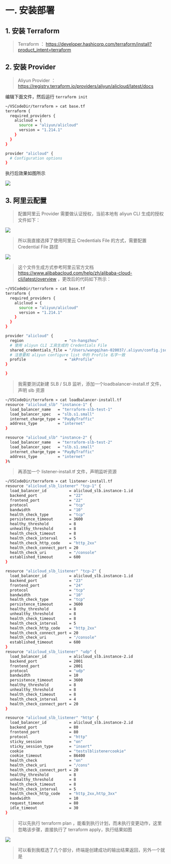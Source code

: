 
#  一. 安装部署
## 1. 安装 Terraform

> Terraform ： https://developer.hashicorp.com/terraform/install?product_intent=terraform

## 2. 安装 Provider

> Aliyun Provider ： https://registry.terraform.io/providers/aliyun/alicloud/latest/docs

编辑下面文件，然后运行 `terraform init`

```bash
~/VSCodeDir/terraform » cat base.tf 
terraform {
  required_providers {
    alicloud = {
      source = "aliyun/alicloud"
      version = "1.214.1"
    }
  }
}

provider "alicloud" {
  # Configuration options
}
```

执行后效果如图所示

![](assets/Terraform%20实践/Terraform%20实践_image_1.png)
## 3. 阿里云配置

> 配置阿里云 Provider 需要做认证授权，当前本地有 aliyun CLI 生成的授权文件如下：


![](assets/Terraform%20实践/Terraform%20实践_image_2.png)


> 所以我直接选择了使用阿里云 Credentials File 的方式，需要配置 Credential File 路径


![](assets/Terraform%20实践/Terraform%20实践_image_3.png)

> 这个文件生成方式参考阿里云官方文档 https://www.alibabacloud.com/help/zh/alibaba-cloud-cli/latest/overview ，更改后的代码如下所示：


```bash
~/VSCodeDir/terraform » cat base.tf 
terraform {
  required_providers {
    alicloud = {
      source = "aliyun/alicloud"
      version = "1.214.1"
    }
  }
}

provider "alicloud" {
  region                  = "cn-hangzhou"
  # 使用 aliyun CLI 工具生成的 Credentials File 
  shared_credentials_file = "/Users/wangqihan-020037/.aliyun/config.json"
  # 注意要和 aliyun configure list 中的 Profile 名字一致
  profile                 = "akProfile"
}

}
```

> 我需要测试新建 SLB / SLB 监听，添加一个loadbalancer-install.tf 文件，声明 slb 资源

```bash
~/VSCodeDir/terraform » cat loadbalancer-install.tf
resource "alicloud_slb" "instance-1" {
  load_balancer_name   = "terraform-slb-test-1"
  load_balancer_spec   = "slb.s1.small"
  internet_charge_type = "PayByTraffic"
  address_type         = "internet"
}

resource "alicloud_slb" "instance-2" {
  load_balancer_name   = "terraform-slb-test-2"
  load_balancer_spec   = "slb.s1.small"
  internet_charge_type = "PayByTraffic"
  address_type         = "internet"
}%
```

> 再添加一个 listener-install.tf 文件，声明监听资源

```bash
~/VSCodeDir/terraform » cat listener-install.tf
resource "alicloud_slb_listener" "tcp-1" {
  load_balancer_id          = alicloud_slb.instance-1.id
  backend_port              = "22"
  frontend_port             = "22"
  protocol                  = "tcp"
  bandwidth                 = "10"
  health_check_type         = "tcp"
  persistence_timeout       = 3600
  healthy_threshold         = 8
  unhealthy_threshold       = 8
  health_check_timeout      = 8
  health_check_interval     = 5
  health_check_http_code    = "http_2xx"
  health_check_connect_port = 20
  health_check_uri          = "/console"
  established_timeout       = 600
}

resource "alicloud_slb_listener" "tcp-2" {
  load_balancer_id          = alicloud_slb.instance-1.id
  backend_port              = "23"
  frontend_port             = "24"
  protocol                  = "tcp"
  bandwidth                 = "10"
  health_check_type         = "tcp"
  persistence_timeout       = 3600
  healthy_threshold         = 8
  unhealthy_threshold       = 8
  health_check_timeout      = 8
  health_check_interval     = 5
  health_check_http_code    = "http_2xx"
  health_check_connect_port = 20
  health_check_uri          = "/console"
  established_timeout       = 600
}
resource "alicloud_slb_listener" "udp" {
  load_balancer_id          = alicloud_slb.instance-2.id
  backend_port              = 2001
  frontend_port             = 2001
  protocol                  = "udp"
  bandwidth                 = 10
  persistence_timeout       = 3600
  healthy_threshold         = 8
  unhealthy_threshold       = 8
  health_check_timeout      = 8
  health_check_interval     = 4
  health_check_connect_port = 20
}

resource "alicloud_slb_listener" "http" {
  load_balancer_id          = alicloud_slb.instance-2.id
  backend_port              = 80
  frontend_port             = 80
  protocol                  = "http"
  sticky_session            = "on"
  sticky_session_type       = "insert"
  cookie                    = "testslblistenercookie"
  cookie_timeout            = 86400
  health_check              = "on"
  health_check_uri          = "/cons"
  health_check_connect_port = 20
  healthy_threshold         = 8
  unhealthy_threshold       = 8
  health_check_timeout      = 8
  health_check_interval     = 5
  health_check_http_code    = "http_2xx,http_3xx"
  bandwidth                 = 10
  request_timeout           = 80
  idle_timeout              = 30
}
```


> 可以先执行 terraform plan ，能看到执行计划，而未执行变更动作，这里忽略该步骤，直接执行了 terraform apply，执行结果如图

![](assets/Terraform%20实践/Terraform%20实践_image_4.png)

> 可以看到我框选了几个部分，终端是创建成功的输出结果返回，另外一个就是




